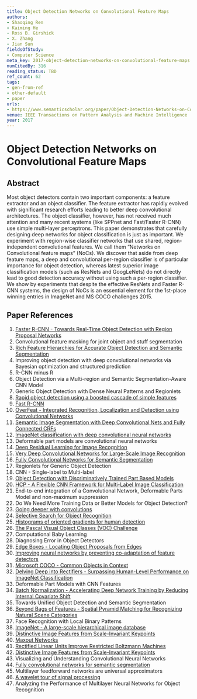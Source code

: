 ```yaml
---
title: Object Detection Networks on Convolutional Feature Maps
authors:
- Shaoqing Ren
- Kaiming He
- Ross B. Girshick
- X. Zhang
- Jian Sun
fieldsOfStudy:
- Computer Science
meta_key: 2017-object-detection-networks-on-convolutional-feature-maps
numCitedBy: 316
reading_status: TBD
ref_count: 62
tags:
- gen-from-ref
- other-default
- paper
urls:
- https://www.semanticscholar.org/paper/Object-Detection-Networks-on-Convolutional-Feature-Ren-He/f075f89b4f4026748cbf2fb9f989a9934c42ee8f?sort=total-citations
venue: IEEE Transactions on Pattern Analysis and Machine Intelligence
year: 2017
---
```


# Object Detection Networks on Convolutional Feature Maps

## Abstract

Most object detectors contain two important components: a feature extractor and an object classifier. The feature extractor has rapidly evolved with significant research efforts leading to better deep convolutional architectures. The object classifier, however, has not received much attention and many recent systems (like SPPnet and Fast/Faster R-CNN) use simple multi-layer perceptrons. This paper demonstrates that carefully designing deep networks for object classification is just as important. We experiment with region-wise classifier networks that use shared, region-independent convolutional features. We call them “Networks on Convolutional feature maps” (NoCs). We discover that aside from deep feature maps, a deep and convolutional per-region classifier is of particular importance for object detection, whereas latest superior image classification models (such as ResNets and GoogLeNets) do not directly lead to good detection accuracy without using such a per-region classifier. We show by experiments that despite the effective ResNets and Faster R-CNN systems, the design of NoCs is an essential element for the 1st-place winning entries in ImageNet and MS COCO challenges 2015.

## Paper References

1. [Faster R-CNN - Towards Real-Time Object Detection with Region Proposal Networks](2015-faster-r-cnn-towards-real-time-object-detection-with-region-proposal-networks)
2. Convolutional feature masking for joint object and stuff segmentation
3. [Rich Feature Hierarchies for Accurate Object Detection and Semantic Segmentation](2014-rich-feature-hierarchies-for-accurate-object-detection-and-semantic-segmentation)
4. Improving object detection with deep convolutional networks via Bayesian optimization and structured prediction
5. R-CNN minus R
6. Object Detection via a Multi-region and Semantic Segmentation-Aware CNN Model
7. Generic Object Detection with Dense Neural Patterns and Regionlets
8. [Rapid object detection using a boosted cascade of simple features](2001-rapid-object-detection-using-a-boosted-cascade-of-simple-features)
9. [Fast R-CNN](2015-fast-r-cnn)
10. [OverFeat - Integrated Recognition, Localization and Detection using Convolutional Networks](2014-overfeat-integrated-recognition-localization-and-detection-using-convolutional-networks)
11. [Semantic Image Segmentation with Deep Convolutional Nets and Fully Connected CRFs](2015-semantic-image-segmentation-with-deep-convolutional-nets-and-fully-connected-crfs)
12. [ImageNet classification with deep convolutional neural networks](2012-alexnet.md)
13. Deformable part models are convolutional neural networks
14. [Deep Residual Learning for Image Recognition](2015-resnet.md)
15. [Very Deep Convolutional Networks for Large-Scale Image Recognition](2014-vggnet.md)
16. [Fully Convolutional Networks for Semantic Segmentation](2017-fully-convolutional-networks-for-semantic-segmentation)
17. Regionlets for Generic Object Detection
18. CNN - Single-label to Multi-label
19. [Object Detection with Discriminatively Trained Part Based Models](2009-object-detection-with-discriminatively-trained-part-based-models)
20. [HCP - A Flexible CNN Framework for Multi-Label Image Classification](2016-hcp-a-flexible-cnn-framework-for-multi-label-image-classification)
21. End-to-end integration of a Convolutional Network, Deformable Parts Model and non-maximum suppression
22. Do We Need More Training Data or Better Models for Object Detection?
23. [Going deeper with convolutions](2015-going-deeper-with-convolutions)
24. [Selective Search for Object Recognition](2013-selective-search-for-object-recognition)
25. [Histograms of oriented gradients for human detection](2005-histograms-of-oriented-gradients-for-human-detection)
26. [The Pascal Visual Object Classes (VOC) Challenge](2009-the-pascal-visual-object-classes-voc-challenge)
27. Computational Baby Learning
28. Diagnosing Error in Object Detectors
29. [Edge Boxes - Locating Object Proposals from Edges](2014-edge-boxes-locating-object-proposals-from-edges)
30. [Improving neural networks by preventing co-adaptation of feature detectors](2012-improving-neural-networks-by-preventing-co-adaptation-of-feature-detectors)
31. [Microsoft COCO - Common Objects in Context](2014-microsoft-coco-common-objects-in-context)
32. [Delving Deep into Rectifiers - Surpassing Human-Level Performance on ImageNet Classification](2015-delving-deep-into-rectifiers-surpassing-human-level-performance-on-imagenet-classification)
33. Deformable Part Models with CNN Features
34. [Batch Normalization - Accelerating Deep Network Training by Reducing Internal Covariate Shift](2015-batch-normalization-accelerating-deep-network-training-by-reducing-internal-covariate-shift)
35. Towards Unified Object Detection and Semantic Segmentation
36. [Beyond Bags of Features - Spatial Pyramid Matching for Recognizing Natural Scene Categories](2006-beyond-bags-of-features-spatial-pyramid-matching-for-recognizing-natural-scene-categories)
37. Face Recognition with Local Binary Patterns
38. [ImageNet - A large-scale hierarchical image database](2009-imagenet-a-large-scale-hierarchical-image-database)
39. [Distinctive Image Features from Scale-Invariant Keypoints](2011-distinctive-image-features-from-scale-invariant-keypoints)
40. [Maxout Networks](2013-maxout-networks)
41. [Rectified Linear Units Improve Restricted Boltzmann Machines](2010-rectified-linear-units-improve-restricted-boltzmann-machines)
42. [Distinctive Image Features from Scale-Invariant Keypoints](2004-distinctive-image-features-from-scale-invariant-keypoints)
43. Visualizing and Understanding Convolutional Neural Networks
44. [Fully convolutional networks for semantic segmentation](2015-fully-convolutional-networks-for-semantic-segmentation)
45. Multilayer feedforward networks are universal approximators
46. [A wavelet tour of signal processing](1998-a-wavelet-tour-of-signal-processing)
47. Analyzing the Performance of Multilayer Neural Networks for Object Recognition
